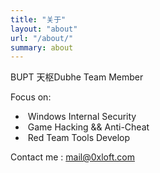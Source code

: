 ```yaml
---
title: "关于"
layout: "about"
url: "/about/"
summary: about
---
```










BUPT 天枢Dubhe Team Member



Focus on:

- ​	Windows Internal Security
- ​        Game Hacking && Anti-Cheat
- ​        Red Team Tools Develop

Contact me : mail@0xloft.com

